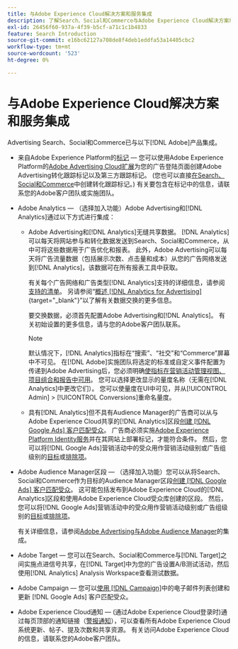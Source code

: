 ```yaml
---
title: 与Adobe Experience Cloud解决方案和服务集成
description: 了解Search、Social和Commerce与Adobe Experience Cloud解决方案和服务的集成。
exl-id: 26456f60-937a-4f39-b5cf-a71c1c1b4833
feature: Search Introduction
source-git-commit: e16bc62127a708de8f4deb1eddfa53a14405cbc2
workflow-type: tm+mt
source-wordcount: '523'
ht-degree: 0%

---
```


# 与Adobe Experience Cloud解决方案和服务集成

Advertising Search、Social和Commerce已与以下[!DNL Adobe]产品集成。

* 来自Adobe Experience Platform的[标记](https://experienceleague.adobe.com/docs/experience-platform/tags/extensions/client/overview.html?lang=zh-Hans) — 您可以使用Adobe Experience Platform的[Adobe Advertising Cloud扩展](https://exchange.adobe.com/apps/ec/100155)为您的广告登陆页面创建Adobe Advertising转化跟踪标记以及第三方跟踪标记。 (您也可以直接[在Search、Social和Commerce](/help/search-social-commerce/tools/conversion-tag-generate.md)中创建转化跟踪标记。) 有关要包含在标记中的信息，请联系您的Adobe客户团队或实施团队。

* Adobe Analytics — （选择加入功能）Adobe Advertising和[!DNL Analytics]通过以下方式进行集成：

   * Adobe Advertising和[!DNL Analytics]无缝共享数据。 [!DNL Analytics]可以每天将网站参与和转化数据发送到Search、Social和Commerce，从中可将这些数据用于广告优化和报表。 此外，Adobe Advertising可以每天将广告流量数据（包括展示次数、点击量和成本）从您的广告网络发送到[!DNL Analytics]，该数据可在所有报表工具中获取。

     有关每个广告网络和广告类型[!DNL Analytics]支持的详细信息，请参阅[支持的清单](/help/search-social-commerce/introduction/supported-inventory.md)。 另请参阅“[概述 [!DNL Analytics for Advertising]](https://experienceleague.adobe.com/docs/advertising/integrations/analytics/overview.html?lang=zh-Hans){target="_blank"}”以了解有关数据交换的更多信息。

     要交换数据，必须首先配置Adobe Advertising和[!DNL Analytics]。 有关初始设置的更多信息，请与您的Adobe客户团队联系。

     >[!NOTE]
     >
     >默认情况下，[!DNL Analytics]指标在“搜索”、“社交”和“Commerce”屏幕中不可见。 在[!DNL Adobe]实施团队将选定的标准或自定义事件配置为传递到Adobe Advertising后，您必须明确[使指标在营销活动管理视图、项目组合和报告中可用](/help/search-social-commerce/admin/conversion-metrics/conversion-metric-about.md)。 您可以选择更改显示的量度名称（无需在[!DNL Analytics]中更改它们）。 您可以使量度在UI中可见，并从[!UICONTROL Admin] > [!UICONTROL Conversions]重命名量度。

   * 具有[!DNL Analytics]但不具有Audience Manager的广告商可以从与Adobe Experience Cloud共享的[!DNL Analytics]区段[创建 [!DNL Google Ads] 客户匹配受众](/help/search-social-commerce/campaign-management/campaigns/google-audience-from-adobe-audience.md)。 广告商必须实施[Adobe Experience Platform Identity服务](https://experienceleague.adobe.com/docs/id-service/using/home.html?lang=zh-Hans)并在其网站上部署标记，才能符合条件。 然后，您可以将[!DNL Google Ads]营销活动中的受众用作营销活动级别或广告组级别的[目标](/help/search-social-commerce/campaign-management/campaigns/audience-targets-manage.md)或[排除项](/help/search-social-commerce/campaign-management/campaigns/audience-exclusions-manage.md)。

* Adobe Audience Manager区段 — （选择加入功能）您可以从将Search、Social和Commerce作为目标的Audience Manager区段[创建 [!DNL Google Ads] 客户匹配受众](/help/search-social-commerce/campaign-management/campaigns/google-audience-from-adobe-audience.md)。 这可能包括发布到Adobe Experience Cloud的[!DNL Analytics]区段和使用Adobe Experience Cloud受众库创建的区段。 然后，您可以将[!DNL Google Ads]营销活动中的受众用作营销活动级别或广告组级别的[目标](/help/search-social-commerce/campaign-management/campaigns/audience-targets-manage.md)或[排除项](/help/search-social-commerce/campaign-management/campaigns/audience-exclusions-manage.md)。

  有关详细信息，请参阅[Adobe Advertising与Adobe Audience Manager](https://experienceleague.adobe.com/docs/advertising/integrations/audience-manager/overview.html?lang=zh-Hans)的集成。

* Adobe Target — 您可以在Search、Social和Commerce与[!DNL Target]之间实施点进信号共享，在[!DNL Target]中为您的广告设置A/B测试活动，然后使用[!DNL Analytics] Analysis Workspace查看测试数据。

* Adobe Campaign — 您可以[使用 [!DNL Campaign]](/help/search-social-commerce/campaign-management/campaigns/google-audience-from-campaign-email-list.md)中的电子邮件列表创建和更新 [!DNL Google Ads] 客户匹配受众。

* Adobe Experience Cloud通知 — (通过Adobe Experience Cloud登录时)通过每页顶部的通知链接（[警报通知](/help/search-social-commerce/assets/notifications-panel.png "警报通知")），可以查看所有Adobe Experience Cloud系统更新、帖子、提及次数和共享资源。 有关访问Adobe Experience Cloud的信息，请联系您的Adobe客户团队。
